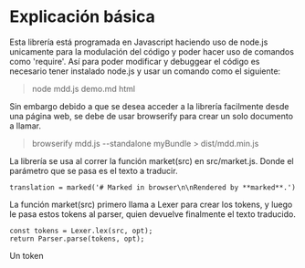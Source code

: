 # Explicación básica

Esta librería está programada en Javascript haciendo uso de node.js unicamente para la modulación del código y poder hacer uso de comandos como 'require'. Así para poder modificar y debuggear el código es necesario tener instalado node.js y usar un comando como el siguiente:

> node mdd.js demo.md html  

Sin embargo debido a que se desea acceder a la librería facilmente desde una página web, se debe de usar browserify para crear un solo documento a llamar. 

> browserify mdd.js --standalone myBundle > dist/mdd.min.js

La librería se usa al correr la función market(src) en src/market.js. Donde el parámetro que se pasa es el texto a traducir. 

```
translation = marked('# Marked in browser\n\nRendered by **marked**.')
```

La función market(src) primero llama a Lexer para crear los tokens, y luego le pasa estos tokens al parser, quien devuelve finalmente el texto traducido. 

```
const tokens = Lexer.lex(src, opt);
return Parser.parse(tokens, opt);
```

Un token 